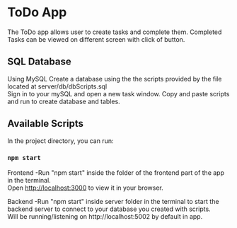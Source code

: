 # ToDo App

The ToDo app allows user to create tasks and complete them. Completed Tasks can be viewed on different screen with click of button.

## SQL Database

Using MySQL
Create a database using the the scripts provided by the file located at server/db/dbScripts.sql \
 Sign in to your mySQL and open a new task window.
Copy and paste scripts and run to create database and tables.

## Available Scripts

In the project directory, you can run:

### `npm start`

Frontend
-Run "npm start" inside the folder of the frontend part of the app in the terminal.\
 Open [http://localhost:3000](http://localhost:3000) to view it in your browser.

Backend
-Run "npm start" inside server folder in the terminal to start the backend server to connect to your database you created with scripts.\
 Will be running/listening on http://localhost:5002 by default in app.
